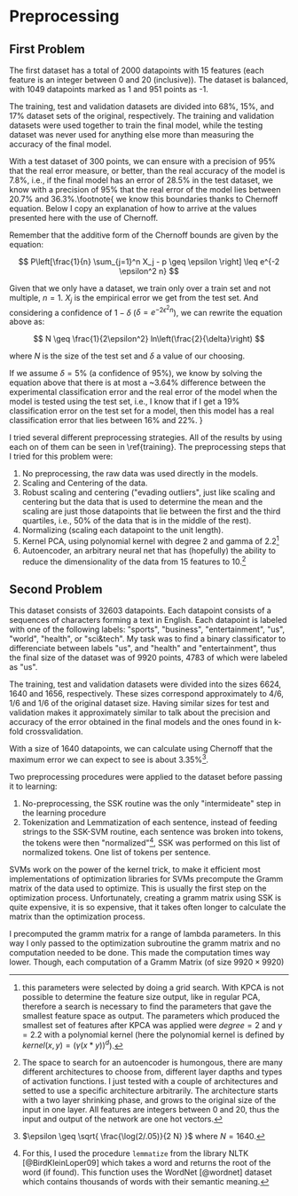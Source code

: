 # Preprocessing #

## First Problem ##

The first dataset has a total of 2000 datapoints with 15 features (each feature is an
integer between 0 and 20 (inclusive)). The dataset is balanced, with 1049 datapoints
marked as 1 and 951 points as -1.

The training, test and validation datasets are divided into 68%, 15%, and 17% dataset
sets of the original, respectively. The training and validation datasets were used
together to train the final model, while the testing dataset was never used for anything
else more than measuring the accuracy of the final model.

With a test dataset of 300 points, we can ensure with a precision of 95% that the real
error measure, or better, than the real accuracy of the model is 7.8%, i.e., if the final
model has an error of 28.5% in the test dataset, we know with a precision of 95% that the
real error of the model lies between 20.7% and 36.3%.\footnote{
  we know this boundaries thanks to Chernoff equation. Below I copy an
  explanation of how to arrive at the values presented here with the use of Chernoff.

  Remember that the additive form of the Chernoff bounds are given by the equation:

  $$ P\left[\frac{1}{n} \sum_{j=1}^n X_j - p \geq \epsilon \right] \leq e^{-2 \epsilon^2 n} $$

  Given that we only have a dataset, we train only over a train set and not multiple, $n=1$.
  $X_j$ is the empirical error we get from the test set. And considering a confidence
  of $1-\delta$ ($\delta = e^{-2 \epsilon^2 n}$), we can rewrite the equation above as:

  $$ N \geq \frac{1}{2\epsilon^2} ln\left(\frac{2}{\delta}\right) $$

  where $N$ is the size of the test set and $\delta$ a value of our choosing.

  If we assume $\delta = 5\%$ (a confidence of 95\%), we know by solving the equation above
  that there is at most a ~3.64\% difference between the experimental classification error
  and the real error of the model when the model is tested using the test set, i.e., I know
  that if I get a 19\% classification error on the test set for a model, then this model has
  a real classification error that lies between 16\% and 22\%.
}

<!--
   ->>> from math import log, sqrt
   ->>> err = 0.012
   ->>> 1/(2*err**2) * log(2/.05)
   -12808.60921567339 # size of test file if we wanted to the error to not change more than 1.2%
   ->>> N = 300
   ->>> sqrt( log(2/.05)/(2*N) )
   -0.07841002756996855 # error range :S
   -->

I tried several different preprocessing strategies. All of the results by using each on of
them can be seen in \ref{training}. The preprocessing steps that I tried for this problem
were:

1. No preprocessing, the raw data was used directly in the models.
2. Scaling and Centering of the data.
3. Robust scaling and centering ("evading outliers", just like scaling and centering but
   the data that is used to determine the mean and the scaling are just those datapoints
   that lie between the first and the third quartiles, i.e., 50% of the data that is in
   the middle of the rest).
4. Normalizing (scaling each datapoint to the unit length).
5. Kernel PCA, using polynomial kernel with degree 2 and gamma of 2.2[^kpca]
6. Autoencoder, an arbitrary neural net that has (hopefully) the ability to reduce the
   dimensionality of the data from 15 features to 10.[^autoencoder]

[^kpca]: this parameters were selected by doing a grid search. With KPCA is not possible
  to determine the feature size output, like in regular PCA, therefore a search is
  necessary to find the parameters that gave the smallest feature space as output. The
  parameters which produced the smallest set of features after KPCA was applied were
  $degree = 2$ and $\gamma = 2.2$ with a polynomial kernel (here the polynomial kernel is
  defined by $kernel(x,y) = (\gamma(x*y))^d$).

[^autoencoder]: The space to search for an autoencoder is humongous, there are many
  different architectures to choose from, different layer dapths and types of activation
  functions. I just tested with a couple of architectures and setted to use a specific
  architecture arbitrarily. The architecture starts with a two layer shrinking phase, and
  grows to the original size of the input in one layer. All features are integers between
  0 and 20, thus the input and output of the network are one hot vectors.

## Second Problem ##

This dataset consists of 32603 datapoints. Each datapoint consists of a sequences of
characters forming a text in English. Each datapoint is labeled with one of the following
labels: "sports", "business", "entertainment", "us", "world", "health", or "sci&tech". My
task was to find a binary classificator to differenciate between labels "us", and "health"
and "entertainment", thus the final size of the dataset was of 9920 points, 4783 of which
were labeled as "us".

The training, test and validation datasets were divided into the sizes 6624, 1640 and
1656, respectively. These sizes correspond approximately to 4/6, 1/6 and 1/6 of the
original dataset size. Having similar sizes for test and validation makes it approximately
similar to talk about the precision and accuracy of the error obtained in the final models
and the ones found in k-fold crossvalidation.

With a size of 1640 datapoints, we can calculate using Chernoff that the maximum error we
can expect to see is about 3.35%[^chernoffeq].

[^chernoffeq]: $\epsilon \geq \sqrt{ \frac{\log(2/.05)}{2 N} }$ where $N = 1640$.

<!--
   ->>> from math import log, sqrt
   ->>> N = 1640
   ->>> sqrt( log(2/.05)/(2*N) )
   -0.03353592655879196
   -->

Two preprocessing procedures were applied to the dataset before passing it to learning:

1. No-preprocessing, the SSK routine was the only "intermideate" step in the learning procedure
2. Tokenization and Lemmatization of each sentence, instead of feeding strings to the
   SSK-SVM routine, each sentence was broken into tokens, the tokens were then
   "normalized"[^normtokens], SSK was performed on this list of normalized tokens. One
   list of tokens per sentence.

[^normtokens]: For this, I used the procedure `lemmatize` from the library NLTK
  [@BirdKleinLoper09] which takes a word and returns the root of the word (if found). This
  function uses the WordNet [@wordnet] dataset which contains thousands of words with
  their semantic meaning.

SVMs work on the power of the kernel trick, to make it efficient most implementations of
optimization libraries for SVMs precompute the Gramm matrix of the data used to optimize.
This is usually the first step on the optimization process. Unfortunately, creating a
gramm matrix using SSK is quite expensive, it is so expensive, that it takes often longer
to calculate the matrix than the optimization process.

I precomputed the gramm matrix for a range of lambda parameters. In this way I only passed
to the optimization subroutine the gramm matrix and no computation needed to be done. This
made the computation times way lower. Though, each computation of a Gramm Matrix (of size
$9920 \times 9920$)

<!-- vim:set filetype=markdown.pandoc : -->
